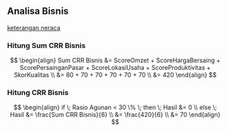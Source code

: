 ## Analisa Bisnis

[keterangan neraca](https://docs.google.com/spreadsheets/d/1GVi1LWD_Agzt1jity-GR054ZJ96Z-wJYgSQC2RztsY0/edit#gid=1262776249 ':include :type=iframe width=100% height=800px')

### Hitung Sum CRR Bisnis
$$
\begin{align}
Sum CRR Bisnis &= ScoreOmzet + ScoreHargaBersaing + ScorePersainganPasar + ScoreLokasiUsaha + ScoreProduktivitas + SkorKualitas \\
&= 80 + 70 + 70 + 70 + 70 + 70 \\
&= 420
\end{align}
$$

### Hitung CRR Bisnis
$$
\begin{align}
if \; Rasio Agunan < 30 \% \; then \; Hasil &= 0 \\
else \;  Hasil &= \frac{Sum CRR Bisnis}{6} \\
&= \frac{420}{6} \\
&= 70
\end{align}
$$